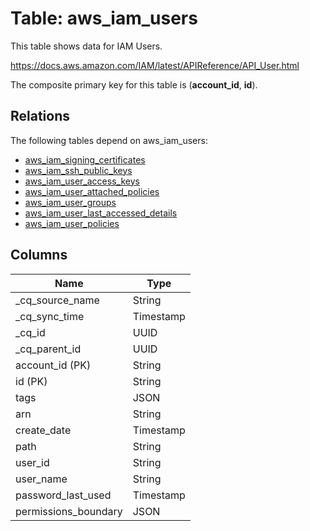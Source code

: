 # Table: aws_iam_users

This table shows data for IAM Users.

https://docs.aws.amazon.com/IAM/latest/APIReference/API_User.html

The composite primary key for this table is (**account_id**, **id**).

## Relations

The following tables depend on aws_iam_users:
  - [aws_iam_signing_certificates](aws_iam_signing_certificates)
  - [aws_iam_ssh_public_keys](aws_iam_ssh_public_keys)
  - [aws_iam_user_access_keys](aws_iam_user_access_keys)
  - [aws_iam_user_attached_policies](aws_iam_user_attached_policies)
  - [aws_iam_user_groups](aws_iam_user_groups)
  - [aws_iam_user_last_accessed_details](aws_iam_user_last_accessed_details)
  - [aws_iam_user_policies](aws_iam_user_policies)

## Columns

| Name          | Type          |
| ------------- | ------------- |
|_cq_source_name|String|
|_cq_sync_time|Timestamp|
|_cq_id|UUID|
|_cq_parent_id|UUID|
|account_id (PK)|String|
|id (PK)|String|
|tags|JSON|
|arn|String|
|create_date|Timestamp|
|path|String|
|user_id|String|
|user_name|String|
|password_last_used|Timestamp|
|permissions_boundary|JSON|